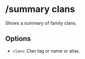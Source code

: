 # /summary clans

Shows a summary of family clans.

## Options

- `clans`: Clan tag or name or alias.

